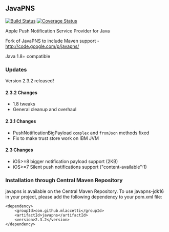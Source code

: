 ## JavaPNS

[![Build Status](https://travis-ci.org/mlaccetti/JavaPNS.svg?branch=develop)](https://travis-ci.org/mlaccetti/JavaPNS)
[![Coverage Status](https://coveralls.io/repos/github/mlaccetti/JavaPNS/badge.svg?branch=master)](https://coveralls.io/github/mlaccetti/JavaPNS?branch=develop)

Apple Push Notification Service Provider for Java

Fork of JavaPNS to include Maven support - http://code.google.com/p/javapns/

Java 1.8+ compatible

### Updates

Version 2.3.2 released!
#### 2.3.2 Changes
* 1.8 tweaks
* General cleanup and overhaul

#### 2.3.1 Changes
* PushNotificationBigPayload ```complex``` and ```fromJson``` methods fixed
* Fix to make trust store work on IBM JVM

#### 2.3 Changes
* iOS>=8 bigger notification payload support (2KB)
* iOS>=7 Silent push notifications support ("content-available":1)

### Installation through Central Maven Repository
javapns is available on the Central Maven Repository.
To use javapns-jdk16 in your project, please add the following dependency to your pom.xml file:
```
<dependency>
	<groupId>com.github.mlaccetti</groupId>
	<artifactId>javapns</artifactId>
	<version>2.3.2</version>
</dependency>
```
